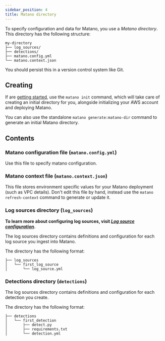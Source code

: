 ```yaml
---
sidebar_position: 4
title: Matano directory
---
```


To specify configuration and data for Matano, you use a _Matano directory_. This directory has the following structure:

```
my-directory
├── log_sources/
├── detections/
├── matano.config.yml
└── matano.context.json
```

You should persist this in a version control system like Git.

## Creating

If are [getting started](./getting-started.md), use the `matano init` command, which will take care of creating an initial directory for you, alongside initializing your AWS account and deploying Matano.

You can also use the standalone `matano generate:matano-dir` command to generate an initial Matano directory.

## Contents

### Matano configuration file (`matano.config.yml`)

Use this file to specify matano configuration.

### Matano context file (`matano.context.json`)

This file stores environment specific values for your Matano deployment (such as VPC details). Don't edit this file by hand, instead use the `matano refresh-context` command to generate or update it.

### Log sources directory (`log_sources`)

**To learn more about configuring log sources, visit [_Log source configuration_](./log-sources/configuration.md).**

The log sources directory contains definitions and configuration for each log source you ingest into Matano.

The directory has the following format:

```
├── log_sources
│   └── first_log_source
│       └── log_source.yml
```

### Detections directory (`detections`)

The log sources directory contains definitions and configuration for each detection you create.

The directory has the following format:

```
├── detections
│   └── first_detection
│       ├── detect.py
│       ├── requirements.txt
│       └── detection.yml
```
